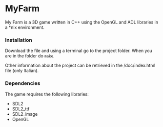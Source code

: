 # MyFarm

My Farm is a 3D game written in C++ using the OpenGL and ADL libraries in a *nix environment.

### Installation

Download the file and using a terminal go to the project folder.
When you are in the folder do `make`.

Other information about the project can be retrieved in the /doc/index.html file (only Italian).

### Dependencies

The game requires the following libraries:

* SDL2
* SDL2_ttf
* SDL2_image
* OpenGL
